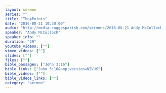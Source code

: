 ```yaml
---
layout: sermon
series: ""
title: "The4Points"
date: "2016-08-21 10:30:00"
audio: "http://media.coggesparish.com/sermons/2016-08-21 Andy McCulloch 10-30.mp3"
speaker: "Andy McCulloch"
speaker_info: ""
duration: "29"
youtube_videos: [""]
vimeo_videos: [""]
slides: [""]
files: [""]
bible_passages: ["John 3:16"]
bible_links: ["John 3:16&amp;version=NIVUK"]
bible_videos: [""]
bible_videos_links: [""]
category: "sermon"
---
```

